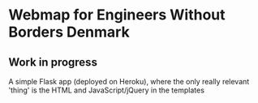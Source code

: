 # Webmap for Engineers Without Borders Denmark
## Work in progress

A simple Flask app (deployed on Heroku), where the only really relevant 'thing' is the HTML and JavaScript/jQuery in the templates
